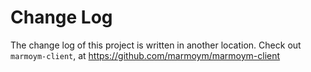 # Change Log
The change log of this project is written in another location. Check out `marmoym-client`, at
https://github.com/marmoym/marmoym-client